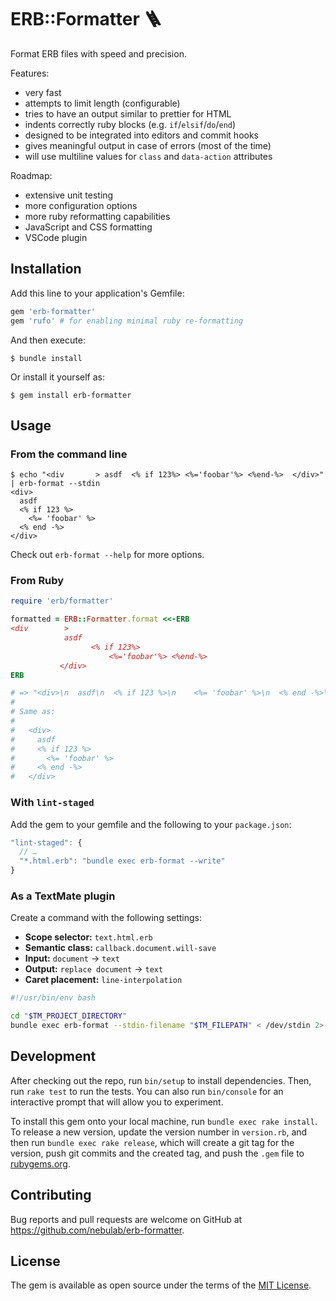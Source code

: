 # ERB::Formatter 🪜

Format ERB files with speed and precision.

Features:

- very fast
- attempts to limit length (configurable)
- tries to have an output similar to prettier for HTML
- indents correctly ruby blocks (e.g. `if`/`elsif`/`do`/`end`)
- designed to be integrated into editors and commit hooks
- gives meaningful output in case of errors (most of the time)
- will use multiline values for `class` and `data-action` attributes

Roadmap:

- extensive unit testing
- more configuration options
- more ruby reformatting capabilities
- JavaScript and CSS formatting
- VSCode plugin

## Installation

Add this line to your application's Gemfile:

```ruby
gem 'erb-formatter'
gem 'rufo' # for enabling minimal ruby re-formatting
```

And then execute:

    $ bundle install

Or install it yourself as:

    $ gem install erb-formatter

## Usage

### From the command line

    $ echo "<div       > asdf  <% if 123%> <%='foobar'%> <%end-%>  </div>" | erb-format --stdin
    <div>
      asdf
      <% if 123 %>
        <%= 'foobar' %>
      <% end -%>
    </div>


Check out `erb-format --help` for more options.

### From Ruby

```ruby
require 'erb/formatter'

formatted = ERB::Formatter.format <<-ERB
<div        >
            asdf
                  <% if 123%>
                      <%='foobar'%> <%end-%>
           </div>
ERB

# => "<div>\n  asdf\n  <% if 123 %>\n    <%= 'foobar' %>\n  <% end -%>\n</div>\n"
#
# Same as:
#
#   <div>
#     asdf
#     <% if 123 %>
#       <%= 'foobar' %>
#     <% end -%>
#   </div>
```

### With `lint-staged`

Add the gem to your gemfile and the following to your `package.json`:

```js
"lint-staged": {
  // …
  "*.html.erb": "bundle exec erb-format --write"
}
```

### As a TextMate plugin

Create a command with the following settings:

- **Scope selector:** `text.html.erb`
- **Semantic class:** `callback.document.will-save`
- **Input:** `document` → `text`
- **Output:** `replace document` → `text`
- **Caret placement:** `line-interpolation`

```bash
#!/usr/bin/env bash

cd "$TM_PROJECT_DIRECTORY"
bundle exec erb-format --stdin-filename "$TM_FILEPATH" < /dev/stdin 2> /dev/stdout
```

## Development

After checking out the repo, run `bin/setup` to install dependencies. Then, run `rake test` to run the tests. You can also run `bin/console` for an interactive prompt that will allow you to experiment.

To install this gem onto your local machine, run `bundle exec rake install`. To release a new version, update the version number in `version.rb`, and then run `bundle exec rake release`, which will create a git tag for the version, push git commits and the created tag, and push the `.gem` file to [rubygems.org](https://rubygems.org).

## Contributing

Bug reports and pull requests are welcome on GitHub at https://github.com/nebulab/erb-formatter.

## License

The gem is available as open source under the terms of the [MIT License](https://opensource.org/licenses/MIT).
